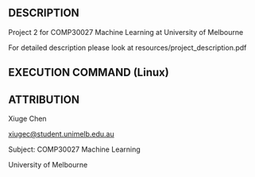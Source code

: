 ## DESCRIPTION

Project 2 for COMP30027 Machine Learning at University of Melbourne



For detailed description please look at resources/project_description.pdf

## EXECUTION COMMAND (Linux)



## ATTRIBUTION
Xiuge Chen

xiugec@student.unimelb.edu.au

Subject: COMP30027 Machine Learning

University of Melbourne